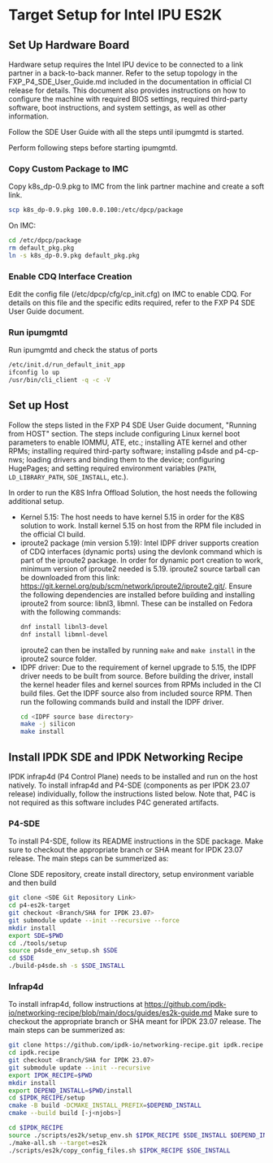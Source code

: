 # Target Setup for Intel IPU ES2K

## Set Up Hardware Board
Hardware setup requires the Intel IPU device to be connected to a link partner
in a back-to-back manner. Refer to the setup topology in the
FXP_P4_SDE_User_Guide.md included in the documentation in official CI release
for details. This document also provides instructions on how to configure the
machine with required BIOS settings, required third-party software, boot
instructions, and system settings, as well as other information.

Follow the SDE User Guide with all the steps until ipumgmtd is started.

Perform following steps before starting ipumgmtd.

### Copy Custom Package to IMC
  Copy k8s_dp-0.9.pkg to IMC from the link partner machine and create a soft link.
  ```bash
  scp k8s_dp-0.9.pkg 100.0.0.100:/etc/dpcp/package
  ```
  On IMC:
  ```bash
  cd /etc/dpcp/package
  rm default_pkg.pkg
  ln -s k8s_dp-0.9.pkg default_pkg.pkg
  ```

### Enable CDQ Interface Creation
  Edit the config file (/etc/dpcp/cfg/cp_init.cfg) on IMC to enable CDQ.
  For details on this file and the specific edits required, refer to the
  FXP P4 SDE User Guide document.

### Run ipumgmtd
  Run ipumgmtd and check the status of ports
  ```bash
  /etc/init.d/run_default_init_app
  ifconfig lo up
  /usr/bin/cli_client -q -c -V
  ```

## Set up Host
Follow the steps listed in the FXP P4 SDE User Guide document, "Running from
HOST" section. The steps include configuring Linux kernel boot parameters to
enable IOMMU, ATE, etc.; installing ATE kernel and other RPMs; installing
required third-party software; installing p4sde and p4-cp-nws; loading drivers
and binding them to the device; configuring HugePages; and setting required
environment variables (`PATH`, `LD_LIBRARY_PATH`, `SDE_INSTALL`, etc.).

In order to run the K8S Infra Offload Solution, the host needs the following 
additional setup.
- Kernel 5.15: The host needs to have kernel 5.15 in order for the K8S solution
  to work. Install kernel 5.15 on host from the RPM file included in the official
  CI build.
- iproute2 package (min version 5.19): Intel IDPF driver supports creation of CDQ
  interfaces (dynamic ports) using the devlonk command which is part of the 
  iproute2 package. In order for dynamic port creation to work, minimum version
  of iproute2 needed is 5.19. iproute2 source tarball can be downloaded from 
  this link: https://git.kernel.org/pub/scm/network/iproute2/iproute2.git/. 
  Ensure the following dependencies are installed before building and installing
  iproute2 from source: libnl3, libmnl. These can be installed on Fedora with
  the following commands:
  ```bash
  dnf install libnl3-devel
  dnf install libmnl-devel
  ```
  iproute2 can then be installed by running `make` and `make install` in the 
  iproute2 source folder.
- IDPF driver: Due to the requirement of kernel upgrade to 5.15, the IDPF driver
  needs to be built from source. Before building the driver, install the kernel
  header files and kernel sources from RPMs included in the CI build files. Get
  the IDPF source also from included source RPM. Then run the following commands
  build and install the IDPF driver.
  ```bash
  cd <IDPF source base directory>
  make -j silicon
  make install
  ```

## Install IPDK SDE and IPDK Networking Recipe
IPDK infrap4d (P4 Control Plane) needs to be installed and run on the host
natively. To install infrap4d and P4-SDE (components as per IPDK 23.07 release)
individually, follow the instructions listed below. Note that, P4C is not
required as this software includes P4C generated artifacts.
 
### P4-SDE
  To install P4-SDE, follow its README instructions in the SDE package.
  Make sure to checkout the appropriate branch or SHA meant for IPDK 23.07
  release. The main steps can be summerized as:

  Clone SDE repository, create install directory, setup environment variable and
  then build
  ```bash
  git clone <SDE Git Repository Link>
  cd p4-es2k-target
  git checkout <Branch/SHA for IPDK 23.07>
  git submodule update --init --recursive --force
  mkdir install
  export SDE=$PWD
  cd ./tools/setup
  source p4sde_env_setup.sh $SDE
  cd $SDE
  ./build-p4sde.sh -s $SDE_INSTALL
  ```

### Infrap4d
  To install infrap4d, follow instructions at
  https://github.com/ipdk-io/networking-recipe/blob/main/docs/guides/es2k-guide.md
  Make sure to checkout the appropriate
  branch or SHA meant for IPDK 23.07 release. The main steps can be summerized as:
  ```bash
  git clone https://github.com/ipdk-io/networking-recipe.git ipdk.recipe
  cd ipdk.recipe
  git checkout <Branch/SHA for IPDK 23.07>
  git submodule update --init --recursive
  export IPDK_RECIPE=$PWD
  mkdir install
  export DEPEND_INSTALL=$PWD/install
  cd $IPDK_RECIPE/setup
  cmake -B build -DCMAKE_INSTALL_PREFIX=$DEPEND_INSTALL
  cmake --build build [-j<njobs>]

  cd $IPDK_RECIPE
  source ./scripts/es2k/setup_env.sh $IPDK_RECIPE $SDE_INSTALL $DEPEND_INSTALL
  ./make-all.sh --target=es2k
  ./scripts/es2k/copy_config_files.sh $IPDK_RECIPE $SDE_INSTALL
  ```
